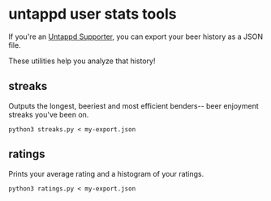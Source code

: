 untappd user stats tools
========================

If you're an [Untappd Supporter](https://untappd.com/supporter), you can export your
beer history as a JSON file.

These utilities help you analyze that history!

streaks
-------

Outputs the longest, beeriest and most efficient benders-- beer enjoyment streaks
you've been on.

```
python3 streaks.py < my-export.json
```

ratings
-------

Prints your average rating and a histogram of your ratings.

```
python3 ratings.py < my-export.json
```
